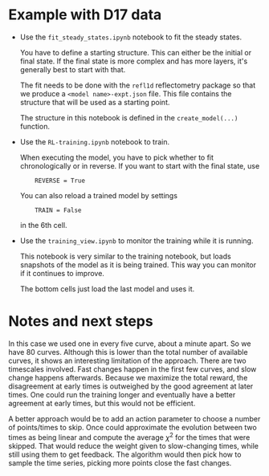 # Example with D17 data

- Use the `fit_steady_states.ipynb` notebook to fit the steady states.

    You have to define a starting structure. This can either be the initial
    or final state. If the final state is more complex and has more layers,
    it's generally best to start with that.

    The fit needs to be done with the `refl1d` reflectometry package so that
    we produce a `<model name>-expt.json` file. This file contains the structure that will be used as a starting point.

    The structure in this notebook is defined in the `create_model(...)` 
    function.


- Use the `RL-training.ipynb` notebook to train.

    When executing the model, you have to pick whether to fit chronologically or in reverse. If you want to start with the final state, use

    ```
        REVERSE = True
    ```

    You can also reload a trained model by settings
    ```
        TRAIN = False
    ```
    in the 6th cell.

- Use the `training_view.ipynb` to monitor the training while it is running.

    This notebook is very similar to the training notebook, but loads
    snapshots of the model as it is being trained. This way you can monitor
    if it continues to improve. 

    The bottom cells just load the last model and uses it.

# Notes and next steps

In this case we used one in every five curve, about a minute apart. So we have 80 curves.
Although this is lower than the total number of available curves, it shows an interesting
limitation of the approach. There are two timescales involved. Fast changes happen in the first
few curves, and slow change happens afterwards. Because we maximize the total reward, the
disagreement at early times is outweighed by the good agreement at later times.
One could run the training longer and eventually have a better agreement at early times, but
this would not be efficient.

A better approach would be to add an action parameter to choose a number of points/times to
skip. Once could approximate the evolution between two times as being linear and compute the
average $\chi^2$ for the times that were skipped. That would reduce the weight given to 
slow-changing times, while still using them to get feedback. The algorithm would then pick
how to sample the time series, picking more points close the fast changes.